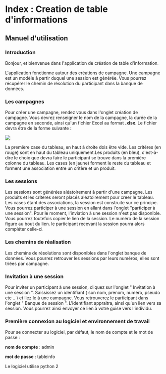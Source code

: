 <!-- 
Copyright 2018 RICHARD JEREMY

Redistribution and use in source and binary forms, with or without modification, are permitted provided that the following conditions are met:

1. Redistributions of source code must retain the above copyright notice, this list of conditions and the following disclaimer.

2. Redistributions in binary form must reproduce the above copyright notice, this list of conditions and the following disclaimer in the documentation and/or other materials provided with the distribution.

3. Neither the name of the copyright holder nor the names of its contributors may be used to endorse or promote products derived from this software without specific prior written permission.

THIS SOFTWARE IS PROVIDED BY THE COPYRIGHT HOLDERS AND CONTRIBUTORS "AS IS" AND ANY EXPRESS OR IMPLIED WARRANTIES, INCLUDING, BUT NOT LIMITED TO, 
THE IMPLIED WARRANTIES OF MERCHANTABILITY AND FITNESS FOR A PARTICULAR PURPOSE ARE DISCLAIMED. 
IN NO EVENT SHALL THE COPYRIGHT HOLDER OR CONTRIBUTORS BE LIABLE FOR ANY DIRECT, INDIRECT, INCIDENTAL, 
SPECIAL, EXEMPLARY, OR CONSEQUENTIAL DAMAGES (INCLUDING, BUT NOT LIMITED TO, PROCUREMENT OF SUBSTITUTE GOODS OR SERVICES; 
LOSS OF USE, DATA, OR PROFITS; OR BUSINESS INTERRUPTION) HOWEVER CAUSED AND ON ANY THEORY OF LIABILITY, WHETHER IN CONTRACT, 
STRICT LIABILITY, OR TORT (INCLUDING NEGLIGENCE OR OTHERWISE) ARISING IN ANY WAY OUT OF THE USE OF THIS SOFTWARE, 
EVEN IF ADVISED OF THE POSSIBILITY OF SUCH DAMAGE.
-->


<div class="container">


<h1 class="titre"> Index : Creation de table d'informations </h1>

<h2 class="titre"> Manuel d'utilisation </h2>

<h3 class="titre">Introduction</h3>
<p>Bonjour, et bienvenue dans l'application de création de table d'information.

L'application fonctionne autour des créations de campagne. Une campagne est un modèle à partir duquel une session
est générée. Vous pourrez récupérer le chemin de résolution du participant dans la banque de données.</p>


<h3 class="titre">Les campagnes</h3>

<p> 
Pour créer une campagne, rendez vous dans l'onglet création de campagne. Vous devrez renseigner le nom de la campagne,
la durée de la campagne en seconde, ainsi qu'un fichier Excel au format <b>.xlsx</b>. Le fichier devra être de la forme suivante :
</p>

<a href="https://docs.google.com/spreadsheets/d/1lutLO8j5i3Ne5qgTy-vfPjOte-Y8iAMST4P5cjwYgQo/edit#gid=0" > <img src="https://i.imgur.com/GJJIXM4.png"> </a>

<p>
  La première case du tableau, en haut à droite dois être vide. Les critères (en rouge) sont en haut du tableau uniquement.Les produits (en bleu), c'est-à-dire le choix que devra faire le participant se trouve dans la première colonne du tableau. Les cases (en jaune) forment le reste du tableau et forment une association entre un critère et un produit.
</p>

<h3 class="titre">Les sessions</h3>

<p>
Les sessions sont générées aléatoirement à partir d'une campagne. Les produits et les criteres seront placés aléatoirement pour creer le tableau. Les cases étant des
associations, la session est construite sur ce principe. Vous pourrez participer à une session en allant dans l'onglet "participer à une session". Pour le moment,
l'inviation à une session n'est pas disponible. Vous pourrez toutefois copier le lien de la session. Le numéro de la session figure au bout du lien. le participant
recevant la session pourra alors compléter celle-ci.
</p>

<h3 class="titre">Les chemins de réalisation</h3>

<p>
Les chemins de résolutions sont disponibles dans l'onglet banque de données. Vous pourrez retrouver les sessions par leurs numéros, elles sont triées par campagne.
</p>


<h3 class="titre">Invitation à une session</h3>

<p> 
Pour inviter un participant à une session, cliquez sur l'onglet " Invitation à une session ". Saississez un identifiant ( son nom, prenom, numéro, pseudo etc .. ) et liez le à une campagne.
Vous retrouverez le participant dans l'onglet " Banque de session ". L'identifiant appraitra, ainsi qu'un lien vers sa session. Vous pourrez ainsi envoyer ce lien à votre guise vers l'individu.
</p>



<h3 class="titre"> Première connexion au logiciel et environnement de travail </h3>

<p> 
Pour se connecter au logiciel, par défaut, le nom de compte et le mot de passe :

__nom de compte__ : admin

__mot de passe__ : tableinfo

Le logiciel utilise python 2
</p>

</div>
</body>

</html>
